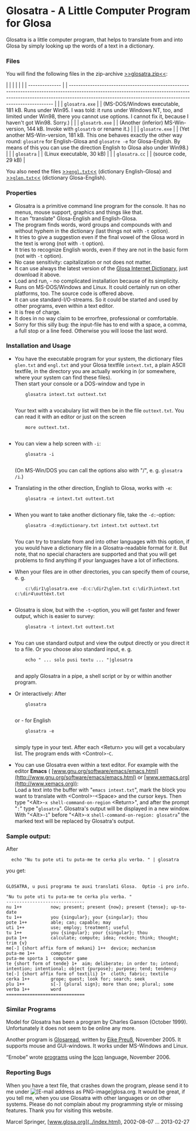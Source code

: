   
  
  

# Glosatra - A Little Computer Program for Glosa

  
  
  

Glosatra is a little computer program, that helps to translate from and
into Glosa by simply looking up the words of a text in a dictionary.

  

### Files

You will find the following files in the zip-archive
[\>\>glosatra.zip\<\<](../dat/glosatra.zip):

|  |                |  |                                                                                                                                                                                                                                     |
|  | -------------- |  | ----------------------------------------------------------------------------------------------------------------------------------------------------------------------------------------------------------------------------------- |
|  | `glosatra.exe` |  | (MS-DOS/Windows executable, 181 kB. Runs under Win95. I was told: it runs under Windows NT, too, and limited under Win98, there you cannot use options. I cannot fix it, because I haven't got Win98. Sorry.)                       |
|  | `glosatrb.exe` |  | (Another (inferior) MS-Win-version, 144 kB. Invoke with `glosatrb` or rename it.)                                                                                                                                                   |
|  | `glosatre.exe` |  | (Yet another MS-Win-version, 181 kB. This one behaves exactly the other way round: `glosatre` for English-Glosa and `glosatre -e` for Glosa-English. By means of this you can use the direction English to Glosa also under Win98.) |
|  | `glosatra`     |  | (Linux executable, 30 kB)                                                                                                                                                                                                           |
|  | `glosatra.cc`  |  | (source code, 29 kB)                                                                                                                                                                                                                |

You also need the files [\>\>`engl.txt`\<\<](../gid/engl.txt)
(dictionary English-Glosa) and [\>\>`glen.txt`\<\<](../gid/glen.txt)
(dictionary Glosa-English).

  

### Properties

  - Glosatra is a primitive command line program for the console. It has
    no menus, mouse support, graphics and things like that.
  - It can "translate" Glosa-English and English-Glosa.
  - The program finds words, word groups and compounds with and without
    hyphem in the dictionary (last things not with `-t` option).
  - It tries to give a suggestion even if the final vowel of the Glosa
    word in the text is wrong (not with `-t` option).
  - It tries to recognize English words, even if they are not in the
    basic form (not with `-t` option).
  - No case sensitivity: capitalization or not does not matter.
  - It can use always the latest version of the [Glosa Internet
    Dictionary](../gid/index.html), just download it above.
  - Load and run, - no complicated installation because of its
    simplicity.
  - Runs on MS-DOS/Windows and Linux. It could certainly run on other
    platforms, too. The source code is offered above.
  - It can use standard-I/O-streams. So it could be started and used by
    other programs, even within a text editor.
  - It is free of charge.
  - It does in no way claim to be errorfree, professional or
    comfortable.
  - Sorry for this silly bug: the input-file has to end with a space, a
    comma, a full stop or a line feed. Otherwise you will loose the last
    word.

  
  

### Installation and Usage

  - You have the executable program for your system, the dictionary
    files `glen.txt` and `engl.txt` and your Glosa textfile
    `intext.txt`, a plain ASCII textfile, in the directory you are
    actually working in (or somewhere, where your system can find these
    files).  
    Then start your console or a DOS-window and type in  
    
    ``` 
        glosatra intext.txt outtext.txt 
      
    ```
    
    Your text with a vocabulary list will then be in the file
    `outtext.txt`. You can read it with an editor or just on the
    screen  
    
    ``` 
        more outtext.txt. 
      
    ```

  - You can view a help screen with `-i`:  
    
    ``` 
        glosatra -i
      
    ```
    
    (On MS-Win/DOS you can call the options also with "/", e. g.
    `glosatra /i`.)  
      

  - Translating in the other direction, English to Glosa, works with
    `-e`:
    
    ``` 
        glosatra -e intext.txt outtext.txt
      
    ```

  - When you want to take another dictionary file, take the
    `-d:`-option:  
    
    ``` 
        glosatra -d:mydictionary.txt intext.txt outtext.txt
      
    ```
    
    You can try to translate from and into other languages with this
    option, if you would have a dictionary file in a Glosatra-readable
    format for it. But note, that no special characters are supported
    and that you will get problems to find anything if your languages
    have a lot of inflections.  
      

  - When your files are in other directories, you can specify them of
    course, e. g.  
    
    ``` 
        c:\dir1\glosatra.exe -d:c:\dir2\glen.txt c:\dir3\intext.txt c:\dir4\outtext.txt
      
    ```

  - Glosatra is slow, but with the `-t`-option, you will get faster and
    fewer output, which is easier to survey:  
    
    ``` 
        glosatra -t intext.txt outtext.txt
      
    ```

  - You can use standard output and view the output directly or you
    direct it to a file. Or you choose also standard input, e. g.  
    
    ``` 
        echo " ... solo pusi textu ... "|glosatra 
      
    ```
    
    and apply Glosatra in a pipe, a shell script or by or within another
    program.  
      

  - Or interactively: After  
    
    ``` 
        glosatra
      
    ```
    
    or - for English
    
    ``` 
        glosatra -e
      
    ```
    
    simply type in your text. After each \<Return\> you will get a
    vocabulary list. The program ends with \<Control\>-`C`.  
      

  - You can use Glosatra even within a text editor. For example with the
    editor **Emacs** (
    [www.gnu.org/software/emacs/emacs.html](http://www.gnu.org/software/emacs/emacs.html)
    or [www.xemacs.org](http://www.xemacs.org)):  
    Load a text into the buffer with "`emacs intext.txt`", mark the
    block you want to translate with \<Control\>-\<Space\> and the
    cursor keys. Then type "\<Alt\>-`x shell-command-on-region`
    \<Return\>", and after the prompt "`:`" type "`glosatra`".
    Glosatra's output will be displayed in a new window. With
    "\<Alt\>-`1`" before "\<Alt\>-x `shell-command-on-region: glosatra`"
    the marked text will be replaced by Glosatra's output.

  
  

### Sample output:

After

``` 
  echo "Nu tu pote uti tu puta-me te cerka plu verba. " | glosatra 
```

you get:

``` 

GLOSATRA, u pusi programa te auxi translati Glosa.  Optio -i pro info.

"Nu tu pote uti tu puta-me te cerka plu verba. "
------------------------------
nu 1++           now; present; present {now}; present {tense}; up-to-date
tu 1++           you {singular}; your {singular}; thou
pote 1++         able; can; capable; may
uti 1++          use; employ; treatment; useful
tu 1++           you {singular}; your {singular}; thou
puta 1++         calculate; compute; idea; reckon; think; thought; trim {v}
me[-] {short affix form of mekani} 1++  device; mechanism
puta-me 1++      computer
puta-me sporta 1  computer game
te {short form of tende} 1+  aim; deliberate; in order to; intend; intention; intentional; object {purpose}; purpose; tend; tendency
te[-] {short affix form of textili} 1+  cloth; fabric; textile
cerka 1++        grope; quest; look for; search; seek
plu 1++          s[-] {plural sign}; more than one; plural; some
verba 1++        word
==============================
```

  
  

### Similar Programs

Model for Glosatra has been a program by Charles Ganson (October 1999).
Unfortunately it does not seem to be online any more.

Another program is
[Glosaread](http://www.eikepreuss.de/glosa/glosaread.shtml), written by
[Eike Preuß](http://www.eikepreuss.de), November 2005. It supports mouse
and GUI-windows. It works under MS-Windows and Linux.

“Ernobe” wrote
[programs](http://www.costarricense.cr/pagina/ernobe/proglosa.htm) using
the [Icon](http://www.cs.arizona.edu/icon/) language, November 2006.

  

### Reporting Bugs

When you have a text file, that crashes down the program, please send it
to me under ![\[E-mail address as
PNG-image\]](../pic/emailm.png)glosa.org. It would be great, if you tell
me, when you use Glosatra with other languages or on other systems.
Please do not complain about my programming style or missing features.
Thank you for visiting this website.

  

Marcel Springer, [www.glosa.org](../index.html), 2002-08-07
... 2013-02-27
